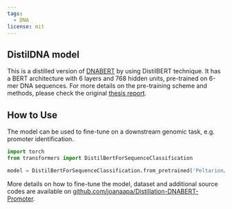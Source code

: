 ```yaml
---
tags:
  - DNA
license: mit
---
```


## DistilDNA model

This is a distilled version of [DNABERT](https://github.com/jerryji1993/DNABERT) by using DistilBERT technique. It has a BERT architecture with 6 layers and 768 hidden units, pre-trained on 6-mer DNA sequences. For more details on the pre-training scheme and methods, please check the original [thesis report](http://www.diva-portal.org/smash/record.jsf?dswid=846&pid=diva2%3A1676068&c=1&searchType=SIMPLE&language=en&query=joana+palés&af=%5B%5D&aq=%5B%5B%5D%5D&aq2=%5B%5B%5D%5D&aqe=%5B%5D&noOfRows=50&sortOrder=author_sort_asc&sortOrder2=title_sort_asc&onlyFullText=false&sf=all).


## How to Use  

The model can be used to fine-tune on a downstream genomic task, e.g. promoter identification.

```python
import torch
from transformers import DistilBertForSequenceClassification

model = DistilBertForSequenceClassification.from_pretrained('Peltarion/dnabert-distilbert')
```

More details on how to fine-tune the model, dataset and additional source codes are available on [github.com/joanaapa/Distillation-DNABERT-Promoter](https://github.com/joanaapa/Distillation-DNABERT-Promoter).
